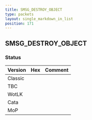 ```yaml
---
title: SMSG_DESTROY_OBJECT
type: packets
layout: single_markdown_in_list
position: 171
---
```


## SMSG_DESTROY_OBJECT

### Status

Version | Hex | Comment
---------- | ---------- | ---------- 
Classic |  |  
TBC |  |  
WotLK |  |  
Cata |  |  
MoP |  |  
